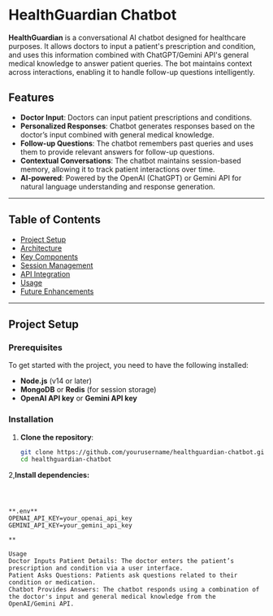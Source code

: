 # HealthGuardian Chatbot

**HealthGuardian** is a conversational AI chatbot designed for healthcare purposes. It allows doctors to input a patient's prescription and condition, and uses this information combined with ChatGPT/Gemini API's general medical knowledge to answer patient queries. The bot maintains context across interactions, enabling it to handle follow-up questions intelligently.

## Features
- **Doctor Input**: Doctors can input patient prescriptions and conditions.
- **Personalized Responses**: Chatbot generates responses based on the doctor’s input combined with general medical knowledge.
- **Follow-up Questions**: The chatbot remembers past queries and uses them to provide relevant answers for follow-up questions.
- **Contextual Conversations**: The chatbot maintains session-based memory, allowing it to track patient interactions over time.
- **AI-powered**: Powered by the OpenAI (ChatGPT) or Gemini API for natural language understanding and response generation.

---

## Table of Contents

- [Project Setup](#project-setup)
- [Architecture](#architecture)
- [Key Components](#key-components)
- [Session Management](#session-management)
- [API Integration](#api-integration)
- [Usage](#usage)
- [Future Enhancements](#future-enhancements)

---

## Project Setup

### Prerequisites

To get started with the project, you need to have the following installed:
- **Node.js** (v14 or later)
- **MongoDB** or **Redis** (for session storage)
- **OpenAI API key** or **Gemini API key**

### Installation

1. **Clone the repository**:
   ```bash
   git clone https://github.com/yourusername/healthguardian-chatbot.git
   cd healthguardian-chatbot
2,**Install dependencies:**
```npm install



**.env**
OPENAI_API_KEY=your_openai_api_key
GEMINI_API_KEY=your_gemini_api_key

**

Usage
Doctor Inputs Patient Details: The doctor enters the patient’s prescription and condition via a user interface.
Patient Asks Questions: Patients ask questions related to their condition or medication.
Chatbot Provides Answers: The chatbot responds using a combination of the doctor's input and general medical knowledge from the OpenAI/Gemini API.

